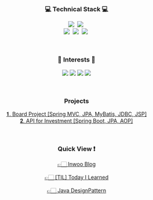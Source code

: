 <br>

<h3 align="center">💻 Technical Stack 💻</h3>

<p align="center">          
<img src="https://img.shields.io/badge/-Java-007396?style=plastic&logo=Java&logoColor=white"/></a>&nbsp 
<img src="https://img.shields.io/badge/-Python-3776AB?style=plastic&logo=Python&logoColor=yellow"/></a>&nbsp                                            <br>
<img src="https://img.shields.io/badge/-Spring-6DB33F?style=plastic&logo=Spring&logoColor=white"/></a>&nbsp                                            
<img src="https://img.shields.io/badge/-Git-F05032?style=plastic&logo=Git&logoColor=white"/></a>&nbsp                                            
<img src="https://img.shields.io/badge/-MySQL-FECC00?style=plastic&logo=MySQL&logoColor=white"/></a>&nbsp                                            
</p>

<br>

<h3 align="center">🥕 Interests 🥕</h3>

<p align="center">
  
<img src="https://img.shields.io/badge/-Microservice-yellow?style=plastic"/>
<img src="https://img.shields.io/badge/-FinTech-orange?style=plastic"/>
<img src="https://img.shields.io/badge/-TDD-blue?style=plastic"/>
<img src="https://img.shields.io/badge/-Growth-red?style=plastic"/>
</p>

<br>

<h3 align="center">Projects</h3>

<p align="center">
  <a href="https://github.com/BEDongryeol/boardProject"> 𝟏. Board Project [Spring MVC, JPA, MyBatis, JDBC, JSP] </a>
  <br>
  <a href="https://github.com/BEDongryeol/investment/tree/feat-inwooJeong"> 𝟐. API for Investment [Spring Boot, JPA, AOP] </a>

  <br>
</p>
  
<br>

<h3 align="center">Quick View ❗️</h3>

<p align="center">
  <a href="https://bedongryeol.github.io/"> 👉🏻 Inwoo Blog</a>
  <br>
  <br>
  <a href="https://github.com/BEDongryeol/TIL"> 👉🏻 [TIL] Today I Learned</a>
  <br>
  <br>
  <a href="https://github.com/BEDongryeol/DesignPattern"> 👉🏻 Java DesignPattern</a>
</p>

